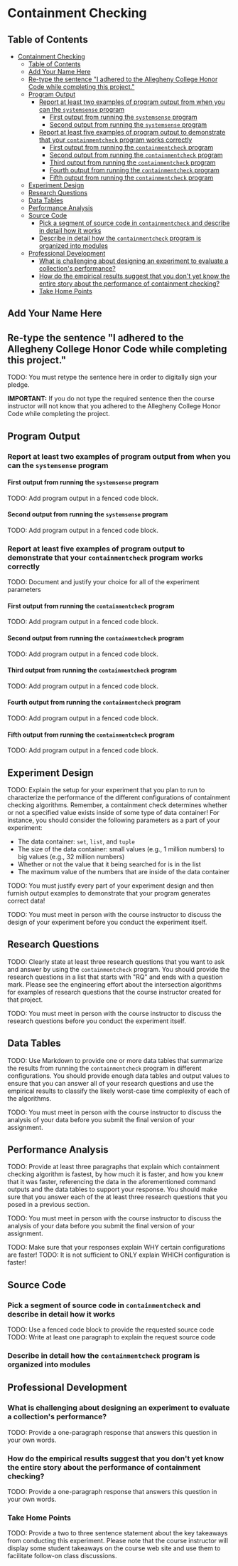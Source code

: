 # Containment Checking

## Table of Contents

<!---toc start-->

* [Containment Checking](#containment-checking)
  * [Table of Contents](#table-of-contents)
  * [Add Your Name Here](#add-your-name-here)
  * [Re-type the sentence "I adhered to the Allegheny College Honor Code while completing this project."](#re-type-the-sentence-i-adhered-to-the-allegheny-college-honor-code-while-completing-this-project)
  * [Program Output](#program-output)
    * [Report at least two examples of program output from when you can the `systemsense` program](#report-at-least-two-examples-of-program-output-from-when-you-can-the-systemsense-program)
      * [First output from running the `systemsense` program](#first-output-from-running-the-systemsense-program)
      * [Second output from running the `systemsense` program](#second-output-from-running-the-systemsense-program)
    * [Report at least five examples of program output to demonstrate that your `containmentcheck` program works correctly](#report-at-least-five-examples-of-program-output-to-demonstrate-that-your-containmentcheck-program-works-correctly)
      * [First output from running the `containmentcheck` program](#first-output-from-running-the-containmentcheck-program)
      * [Second output from running the `containmentcheck` program](#second-output-from-running-the-containmentcheck-program)
      * [Third output from running the `containmentcheck` program](#third-output-from-running-the-containmentcheck-program)
      * [Fourth output from running the `containmentcheck` program](#fourth-output-from-running-the-containmentcheck-program)
      * [Fifth output from running the `containmentcheck` program](#fifth-output-from-running-the-containmentcheck-program)
  * [Experiment Design](#experiment-design)
  * [Research Questions](#research-questions)
  * [Data Tables](#data-tables)
  * [Performance Analysis](#performance-analysis)
  * [Source Code](#source-code)
    * [Pick a segment of source code in `containmentcheck` and describe in detail how it works](#pick-a-segment-of-source-code-in-containmentcheck-and-describe-in-detail-how-it-works)
    * [Describe in detail how the `containmentcheck` program is organized into modules](#describe-in-detail-how-the-containmentcheck-program-is-organized-into-modules)
  * [Professional Development](#professional-development)
    * [What is challenging about designing an experiment to evaluate a collection's performance?](#what-is-challenging-about-designing-an-experiment-to-evaluate-a-collections-performance)
    * [How do the empirical results suggest that you don't yet know the entire story about the performance of containment checking?](#how-do-the-empirical-results-suggest-that-you-dont-yet-know-the-entire-story-about-the-performance-of-containment-checking)
    * [Take Home Points](#take-home-points)

<!---toc end-->

## Add Your Name Here

## Re-type the sentence "I adhered to the Allegheny College Honor Code while completing this project."

TODO: You must retype the sentence here in order to digitally sign your pledge.

**IMPORTANT:** If you do not type the required sentence then the course
instructor will not know that you adhered to the Allegheny College Honor Code
while completing the project.

## Program Output

### Report at least two examples of program output from when you can the `systemsense` program

#### First output from running the `systemsense` program

TODO: Add program output in a fenced code block.

#### Second output from running the `systemsense` program

TODO: Add program output in a fenced code block.

### Report at least five examples of program output to demonstrate that your `containmentcheck` program works correctly

TODO: Document and justify your choice for all of the experiment parameters

#### First output from running the `containmentcheck` program

TODO: Add program output in a fenced code block.

#### Second output from running the `containmentcheck` program

TODO: Add program output in a fenced code block.

#### Third output from running the `containmentcheck` program

TODO: Add program output in a fenced code block.

#### Fourth output from running the `containmentcheck` program

TODO: Add program output in a fenced code block.

#### Fifth output from running the `containmentcheck` program

TODO: Add program output in a fenced code block.

## Experiment Design

TODO: Explain the setup for your experiment that you plan to run to
characterize the performance of the different configurations of containment
checking algorithms. Remember, a containment check determines whether or not a
specified value exists inside of some type of data container! For instance, you
should consider the following parameters as a part of your experiment:

- The data container: `set`, `list`, and `tuple`
- The size of the data container: small values (e.g., 1 million numbers) to big
  values (e.g., 32 million numbers)
- Whether or not the value that it being searched for is in the list
- The maximum value of the numbers that are inside of the data container

TODO: You must justify every part of your experiment design and then furnish
output examples to demonstrate that your program generates correct data!

TODO: You must meet in person with the course instructor to discuss the design
of your experiment before you conduct the experiment itself.

## Research Questions

TODO: Clearly state at least three research questions that you want to ask and
answer by using the `containmentcheck` program. You should provide the research
questions in a list that starts with "RQ" and ends with a question mark. Please
see the engineering effort about the intersection algorithms for examples of
research questions that the course instructor created for that project.

TODO: You must meet in person with the course instructor to discuss the research
questions before you conduct the experiment itself.

## Data Tables

TODO: Use Markdown to provide one or more data tables that summarize the results
from running the `containmentcheck` program in different configurations. You
should provide enough data tables and output values to ensure that you can
answer all of your research questions and use the empirical results to classify
the likely worst-case time complexity of each of the algorithms.

TODO: You must meet in person with the course instructor to discuss the analysis
of your data before you submit the final version of your assignment.

## Performance Analysis

TODO: Provide at least three paragraphs that explain which containment checking
algorithm is fastest, by how much it is faster, and how you knew that it was
faster, referencing the data in the aforementioned command outputs and the data
tables to support your response. You should make sure that you answer each of
the at least three research questions that you posed in a previous section.

TODO: You must meet in person with the course instructor to discuss the analysis
of your data before you submit the final version of your assignment.

TODO: Make sure that your responses explain WHY certain configurations are faster!
TODO: It is not sufficient to ONLY explain WHICH configuration is faster!

## Source Code

### Pick a segment of source code in `containmentcheck` and describe in detail how it works

TODO: Use a fenced code block to provide the requested source code
TODO: Write at least one paragraph to explain the request source code

### Describe in detail how the `containmentcheck` program is organized into modules

## Professional Development

### What is challenging about designing an experiment to evaluate a collection's performance?

TODO: Provide a one-paragraph response that answers this question in your own words.

### How do the empirical results suggest that you don't yet know the entire story about the performance of containment checking?

TODO: Provide a one-paragraph response that answers this question in your own words.

### Take Home Points

TODO: Provide a two to three sentence statement about the key takeaways from
conducting this experiment. Please note that the course instructor will display
some student takeaways on the course web site and use them to facilitate
follow-on class discussions.

